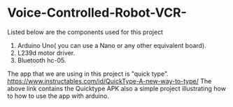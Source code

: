 # Voice-Controlled-Robot-VCR-

Listed below are the components used for this project
1. Arduino Uno( you can use a Nano or any other equivalent board).
2. L239d motor driver.
3. Bluetooth hc-05.

The app that we are using in this project is "quick type".
https://www.instructables.com/id/QuickType-A-new-way-to-type/
The above link contains the Quicktype APK also a simple project illustrating how to how to use the app with arduino.
